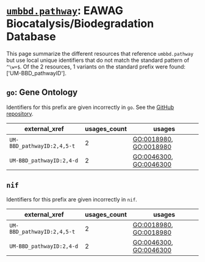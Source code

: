 # [`umbbd.pathway`](https://bioregistry.io/umbbd.pathway): EAWAG Biocatalysis/Biodegradation Database

This page summarize the different resources that reference `umbbd.pathway`
but use local unique identifiers that do not match the standard pattern of
`^\w+$`. Of the 2 resources,
1 variants on the standard prefix were found: ['UM-BBD_pathwayID'].

## `go`: Gene Ontology

Identifiers for this prefix are given incorrectly in `go`. See the [GitHub repository](https://github.com/geneontology/go-ontology).

| external_xref              |   usages_count | usages                                                                                                           |
|----------------------------|----------------|------------------------------------------------------------------------------------------------------------------|
| `UM-BBD_pathwayID:2,4,5-t` |              2 | [GO:0018980](http://purl.obolibrary.org/obo/GO_0018980), [GO:0018980](http://purl.obolibrary.org/obo/GO_0018980) |
| `UM-BBD_pathwayID:2,4-d`   |              2 | [GO:0046300](http://purl.obolibrary.org/obo/GO_0046300), [GO:0046300](http://purl.obolibrary.org/obo/GO_0046300) |

## `nif`

Identifiers for this prefix are given incorrectly in `nif`.

| external_xref              |   usages_count | usages                                                                                                           |
|----------------------------|----------------|------------------------------------------------------------------------------------------------------------------|
| `UM-BBD_pathwayID:2,4,5-t` |              2 | [GO:0018980](http://purl.obolibrary.org/obo/GO_0018980), [GO:0018980](http://purl.obolibrary.org/obo/GO_0018980) |
| `UM-BBD_pathwayID:2,4-d`   |              2 | [GO:0046300](http://purl.obolibrary.org/obo/GO_0046300), [GO:0046300](http://purl.obolibrary.org/obo/GO_0046300) |

